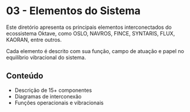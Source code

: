 # 03 - Elementos do Sistema

Este diretório apresenta os principais elementos interconectados do ecossistema Oktave, como OSLO, NAVROS, FINCE, SYNTARIS, FLUX, KAORAN, entre outros.

Cada elemento é descrito com sua função, campo de atuação e papel no equilíbrio vibracional do sistema.

## Conteúdo
- Descrição de 15+ componentes
- Diagramas de interconexão
- Funções operacionais e vibracionais
